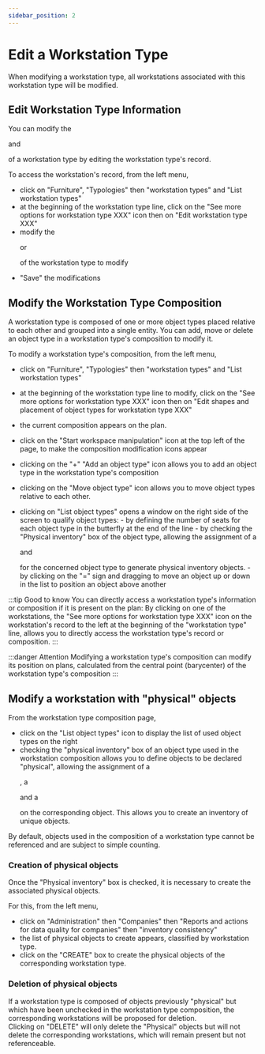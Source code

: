 ```yaml
---
sidebar_position: 2
---
```

# Edit a Workstation Type

When modifying a workstation type, all workstations associated with this workstation type will be modified.

## Edit Workstation Type Information

You can modify the <P code="workplaceType:name" /> and <P code="workplaceType:color" /> of a workstation type by editing the workstation type's record.


To access the workstation's record, from the left menu,

-   click on "Furniture", "Typologies" then "workstation types" and "List workstation types"
-   at the beginning of the workstation type line, click on the "See more options for workstation type XXX" icon then on "Edit workstation type XXX"
-   modify the <P code="workplaceType:name" /> or <P code="workplaceType:color" /> of the workstation type to modify
-   "Save" the modifications

## Modify the Workstation Type Composition

A workstation type is composed of one or more object types placed relative to each other and grouped into a single entity.
You can add, move or delete an object type in a workstation type's composition to modify it.


To modify a workstation type's composition, from the left menu,

-   click on "Furniture", "Typologies" then "workstation types" and "List workstation types"
-   at the beginning of the workstation type line to modify, click on the "See more options for workstation type XXX" icon then on "Edit shapes and placement of object types for workstation type XXX"
-   the current composition appears on the plan.
-   click on the "Start workspace manipulation" icon at the top left of the page, to make the composition modification icons appear

-   clicking on the "+" "Add an object type" icon allows you to add an object type in the workstation type's composition
-   clicking on the "Move object type" icon allows you to move object types relative to each other.
-   clicking on "List object types" opens a window on the right side of the screen to qualify object types:
        -       by defining the number of seats for each object type in the butterfly at the end of the line
        -       by checking the "Physical inventory" box of the object type, allowing the assignment of a <P code="item:reference" /> and <P code="item:code" /> for the concerned object type to generate physical inventory objects.
        -       by clicking on the "=" sign and dragging to move an object up or down in the list to position an object above another

:::tip Good to know
You can directly access a workstation type's information or composition if it is present on the plan: By clicking on one of the workstations, the "See more options for workstation type XXX" icon on the workstation's record to the left at the beginning of the "workstation type" line, allows you to directly access the workstation type's record or composition.
:::

:::danger Attention
Modifying a workstation type's composition can modify its position on plans, calculated from the central point (barycenter) of the workstation type's composition
:::

 ## Modify a workstation with "physical" objects

From the workstation type composition page,

-   click on the "List object types" icon to display the list of used object types on the right
-   checking the "physical inventory" box of an object type used in the workstation composition allows you to define objects to be declared "physical", allowing the assignment of a <P code="item:reference" />, a <P code="item:code" /> and a <P code="item:purchaseDate" /> on the corresponding object. This allows you to create an inventory of unique objects.

By default, objects used in the composition of a workstation type cannot be referenced and are subject to simple counting.

### Creation of physical objects

Once the "Physical inventory" box is checked, it is necessary to create the associated physical objects.

For this, from the left menu,

-   click on "Administration" then "Companies" then "Reports and actions for data quality for companies" then "inventory consistency"
-   the list of physical objects to create appears, classified by workstation type.
-   click on the "CREATE" box to create the physical objects of the corresponding workstation type.

### Deletion of physical objects

If a workstation type is composed of objects previously "physical" but which have been unchecked in the workstation type composition, the corresponding workstations will be proposed for deletion.<br />
Clicking on "DELETE" will only delete the "Physical" objects but will not delete the corresponding workstations, which will remain present but not referenceable.
